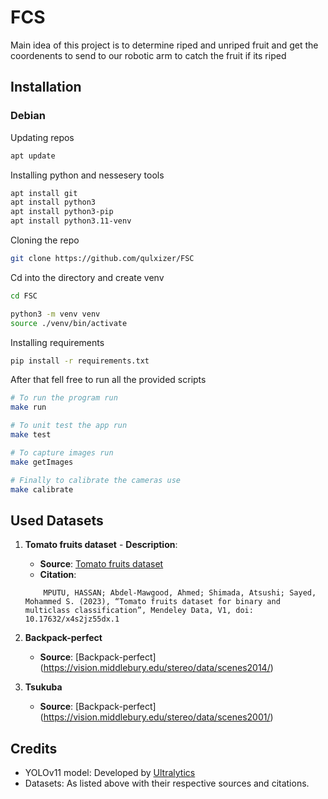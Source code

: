 # FCS

Main idea of this project is to determine riped and unriped fruit and get the coordenents to send to our robotic arm to catch the fruit if its riped

## Installation

### Debian

Updating repos
```bash
apt update
```


Installing python and nessesery tools
```bash
apt install git
apt install python3
apt install python3-pip
apt install python3.11-venv
```

Cloning the repo
``` bash
git clone https://github.com/qulxizer/FSC
```

Cd into the directory and create venv
```bash
cd FSC

python3 -m venv venv
source ./venv/bin/activate
```

Installing requirements
```bash
pip install -r requirements.txt
```

After that fell free to run all the provided scripts
```bash
# To run the program run
make run

# To unit test the app run
make test

# To capture images run
make getImages

# Finally to calibrate the cameras use
make calibrate

```



## Used Datasets

1.  **Tomato fruits dataset** - **Description**:

    - **Source**: [Tomato fruits dataset](https://www.kaggle.com/datasets/nexuswho/tomatofruits/data) 
    - **Citation**:
    ```
        MPUTU, HASSAN; Abdel-Mawgood, Ahmed; Shimada, Atsushi; Sayed, Mohammed S. (2023), “Tomato fruits dataset for binary and multiclass classification”, Mendeley Data, V1, doi: 10.17632/x4s2jz55dx.1
    ```
2. **Backpack-perfect**
    - **Source**: [Backpack-perfect]
    (https://vision.middlebury.edu/stereo/data/scenes2014/)

3. **Tsukuba**
    - **Source**: [Backpack-perfect]
    (https://vision.middlebury.edu/stereo/data/scenes2001/)

## Credits

- YOLOv11 model: Developed by [Ultralytics](https://github.com/ultralytics/ultralytics)
- Datasets: As listed above with their respective sources and citations.
